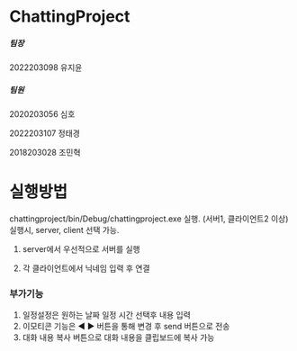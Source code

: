 # ChattingProject

##### 팀장
2022203098 유지윤

##### 팀원
2020203056   심호  

2022203107 정태경

2018203028 조민혁


# 실행방법


chattingproject/bin/Debug/chattingproject.exe 실행. (서버1, 클라이언트2 이상)
실행시, server, client 선택 가능.

1. server에서 우선적으로 서버를 실행

2. 각 클라이언트에서 닉네임 입력 후 연결

### 부가기능
1. 일정설정은 원하는 날짜 일정 시간 선택후 내용 입력
2. 이모티콘 기능은 ◀ ▶ 버튼을 통해 변경 후 send 버튼으로 전송
3. 대화 내용 복사 버튼으로 대화 내용을 클립보드에 복사 가능

